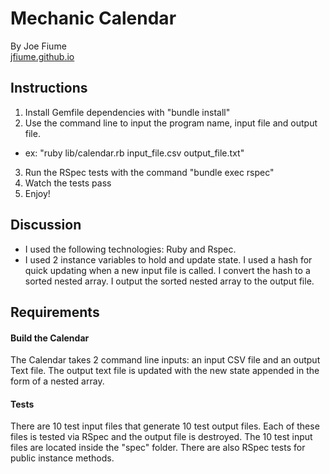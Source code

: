 # Mechanic Calendar

By Joe Fiume  
[jfiume.github.io](http://https://github.com/jfiume)

## Instructions

1. Install Gemfile dependencies with "bundle install"
2. Use the command line to input the program name, input file and output file.
  * ex: "ruby lib/calendar.rb input_file.csv output_file.txt"
3. Run the RSpec tests with the command "bundle exec rspec"
4. Watch the tests pass
5. Enjoy!

## Discussion
* I used the following technologies: Ruby and Rspec.
* I used 2 instance variables to hold and update state. I used a hash for quick updating when a new input file is called. I convert the hash to a sorted nested array. I output the sorted nested array to the output file.

## Requirements
#### Build the Calendar
The Calendar takes 2 command line inputs: an input CSV file and an output Text file. The output text file is updated with the new state appended in the form of a nested array.

#### Tests
There are 10 test input files that generate 10 test output files. Each of these files is tested via RSpec and the output file is destroyed. The 10 test input files are located inside the "spec" folder. There are also RSpec tests for public instance methods.
